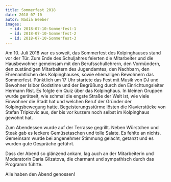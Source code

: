 ```yaml
---
title: Sommerfest 2018
date: 2018-07-10
autor: Nadia Weeber
images:
  - id: 2018-07-10-Sommerfest-1
  - id: 2018-07-10-Sommerfest-2
  - id: 2018-07-10-Sommerfest-3
---
```


Am 10. Juli 2018 war es soweit, das Sommerfest des Kolpinghauses stand vor der Tür. <!--mehr--> Zum Ende des Schuljahres feierten die Mitarbeiter und die Hausbewohner gemeinsam mit den Berufsschullehrern, den Vormündern, den zuständigen Mitarbeitern des Jugendamtes, den Nachbarn, den Ehrenamtlichen des Kolpinghauses, sowie ehemaligen Bewohnern das Sommerfest. Pünktlich um 17 Uhr startete das Fest mit Musik von DJ und Bewohner Isibor Godstime und der Begrüßung durch den Einrichtungsleiter Hermann Rist. Es folgte ein Quiz über das Kolpinghaus. In kleinen Gruppen wurde gerätselt, wie schmal die engste Straße der Welt ist, wie viele Einwohner die Stadt hat und welchen Beruf der Gründer der Kolpingsbewegung hatte. Begeisterungsstürme lösten die Klavierstücke von Stefan Tripkovic aus, der bis vor kurzem noch selbst im Kolpinghaus gewohnt hat.

Zum Abendessen wurde auf der Terrasse gegrillt. Neben Würstchen und Steak gab es leckere Gemüsetaschen und tolle Salate. Es fehlte an nichts. Gemeinsam wurde bei angenehmer Stimmung gelacht, getanzt und es wurden gute Gespräche geführt.

Dass der Abend so glänzend ankam, lag auch an der Mitarbeiterin und Moderatorin Daria Gilzatova, die charmant und sympathisch durch das Programm führte.

Alle haben den Abend genossen!

